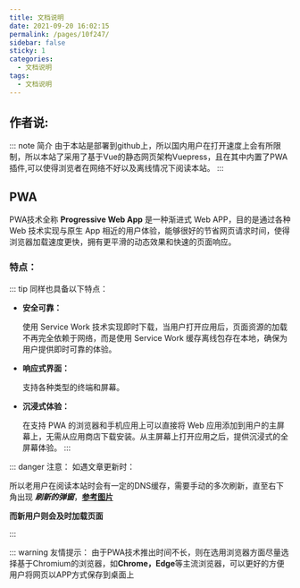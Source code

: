 ```yaml
---
title: 文档说明
date: 2021-09-20 16:02:15
permalink: /pages/10f247/
sidebar: false
sticky: 1
categories:
  - 文档说明
tags:
  - 文档说明
---
```


## 作者说:
::: note 简介 
  由于本站是部署到github上，所以国内用户在打开速度上会有所限制，所以本站了采用了基于Vue的静态网页架构Vuepress，且在其中内置了PWA插件,可以使得浏览者在网络不好以及离线情况下阅读本站。
<Badge text="注：离线时，图片可能会无法加载出来!" type="warning"/>
:::

## PWA
  PWA技术全称 **Progressive Web App** 是一种渐进式 Web APP，目的是通过各种 Web 技术实现与原生 App 相近的用户体验，能够很好的节省网页请求时间，使得浏览器加载速度更快，拥有更平滑的动态效果和快速的页面响应。
  ### 特点：
  ::: tip 同样也具备以下特点：
* **安全可靠：**
 
  使用 Service Work 技术实现即时下载，当用户打开应用后，页面资源的加载不再完全依赖于网络，而是使用 Service Work 缓存离线包存在本地，确保为用户提供即时可靠的体验。


* **响应式界面：**
 
  支持各种类型的终端和屏幕。

* **沉浸式体验：**
 
  在支持 PWA 的浏览器和手机应用上可以直接将 Web 应用添加到用户的主屏幕上，无需从应用商店下载安装。从主屏幕上打开应用之后，提供沉浸式的全屏幕体验。
:::

::: danger 注意：
如遇文章更新时：

所以老用户在阅读本站时会有一定的DNS缓存，需要手动的多次刷新，直至右下角出现 ***刷新的弹窗***，[**参考图片**]()

**而新用户则会及时加载页面**

:::

::: warning 友情提示：
由于PWA技术推出时间不长，则在选用浏览器方面尽量选择基于Chromium的浏览器，如**Chrome，Edge**等主流浏览器，可以更好的方便用户将网页以APP方式保存到桌面上